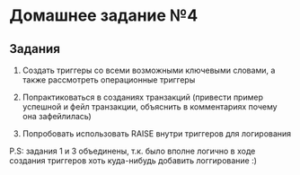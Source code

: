 # Домашнее задание №4
## Задания
1. Создать триггеры со всеми возможными ключевыми словами, а также рассмотреть операционные триггеры

2. Попрактиковаться в созданиях транзакций (привести пример успешной и фейл транзакции, объяснить в комментариях почему она зафейлилась)

3. Попробовать использовать RAISE внутри триггеров для логирования

P.S: задания 1 и 3 объединены, т.к. было вполне логично в ходе создания триггеров хоть куда-нибудь добавить логгирование :)